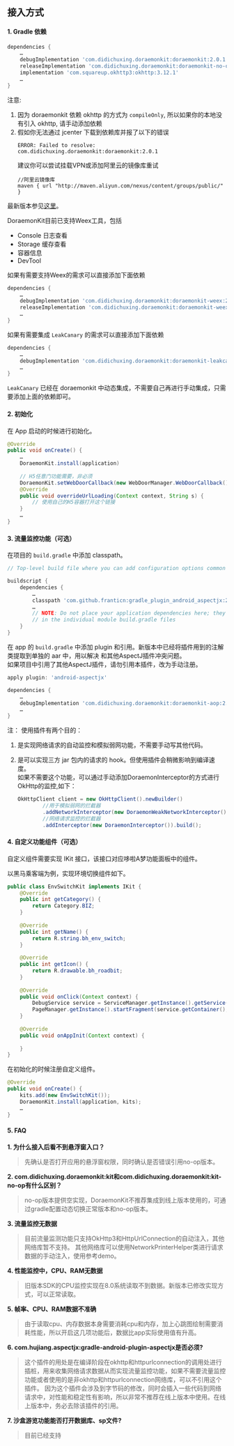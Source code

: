 ## 接入方式

#### 1. Gradle 依赖

```groovy
dependencies {
    …
    debugImplementation 'com.didichuxing.doraemonkit:doraemonkit:2.0.1'
    releaseImplementation 'com.didichuxing.doraemonkit:doraemonkit-no-op:2.0.2'
    implementation 'com.squareup.okhttp3:okhttp:3.12.1'
    …
}
```
注意:  
1. 因为 doraemonkit 依赖 okhttp 的方式为 `compileOnly`, 所以如果你的本地没有引入 okhttp, 请手动添加依赖  
2. 假如你无法通过 jcenter 下载到依赖库并报了以下的错误  
    ```
    ERROR: Failed to resolve: com.didichuxing.doraemonkit:doraemonkit:2.0.1 
    ```
    建议你可以尝试挂载VPN或添加阿里云的镜像库重试  
    ```
    //阿里云镜像库
    maven { url "http://maven.aliyun.com/nexus/content/groups/public/" }
    ```


最新版本参见[这里](android-ReleaseNotes.md)。

DoraemonKit目前已支持Weex工具，包括

* Console 日志查看
* Storage 缓存查看
* 容器信息
* DevTool

如果有需要支持Weex的需求可以直接添加下面依赖

```groovy
dependencies {
    …
    debugImplementation 'com.didichuxing.doraemonkit:doraemonkit-weex:2.0.1'
    releaseImplementation 'com.didichuxing.doraemonkit:doraemonkit-weex-no-op:2.0.1'
    …
}
```

如果有需要集成 `LeakCanary` 的需求可以直接添加下面依赖

```groovy
dependencies {
    …
    debugImplementation 'com.didichuxing.doraemonkit:doraemonkit-leakcanary:2.0.1'
    …
}
```
`LeakCanary` 已经在 doraemonkit 中动态集成，不需要自己再进行手动集成，只需要添加上面的依赖即可。


#### 2. 初始化

在 App 启动的时候进行初始化。

```Java
@Override
public void onCreate() {
    …
    DoraemonKit.install(application)
     
    // H5任意门功能需要，非必须
    DoraemonKit.setWebDoorCallback(new WebDoorManager.WebDoorCallback() {
    @Override
    public void overrideUrlLoading(Context context, String s) {
        // 使用自己的H5容器打开这个链接
    }
    …
} 
```


#### 3. 流量监控功能（可选）

在项目的 `build.gradle` 中添加 classpath。

```groovy
// Top-level build file where you can add configuration options common to all sub-projects/modules.

buildscript {
    dependencies {
        …
        classpath 'com.github.franticn:gradle_plugin_android_aspectjx:2.0.6'
        …
        // NOTE: Do not place your application dependencies here; they belong
        // in the individual module build.gradle files
    }
}
```

在 app 的 `build.gradle` 中添加 plugin 和引用。新版本中已经将插件用到的注解类提取到单独的 aar 中，用以解决
和其他AspectJ插件冲突问题。  
如果项目中引用了其他AspectJ插件，请勿引用本插件，改为手动注册。

```groovy
apply plugin: 'android-aspectjx'

dependencies {
    …
    debugImplementation 'com.didichuxing.doraemonkit:doraemonkit-aop:2.0.1'
    …
}
```

注：
使用插件有两个目的：  
1. 是实现网络请求的自动监控和模拟弱网功能，不需要手动写其他代码。  
2. 是可以实现三方 jar 包内的请求的 hook。但使用插件会稍微影响到编译速度。  
   如果不需要这个功能，可以通过手动添加DoraemonInterceptor的方式进行OkHttp的监控,如下：

    ```Java
    OkHttpClient client = new OkHttpClient().newBuilder()
            //用于模拟弱网的拦截器
            .addNetworkInterceptor(new DoraemonWeakNetworkInterceptor())
            //网络请求监控的拦截器
            .addInterceptor(new DoraemonInterceptor()).build();
    ```


#### 4. 自定义功能组件（可选）

自定义组件需要实现 IKit 接口，该接口对应哆啦A梦功能面板中的组件。

以黑马乘客端为例，实现环境切换组件如下。

```Java
public class EnvSwitchKit implements IKit {
    @Override
    public int getCategory() {
        return Category.BIZ;
    }
 
    @Override
    public int getName() {
        return R.string.bh_env_switch;
    }
 
    @Override
    public int getIcon() {
        return R.drawable.bh_roadbit;
    }
 
    @Override
    public void onClick(Context context) {
        DebugService service = ServiceManager.getInstance().getService(context, DebugService.class);
        PageManager.getInstance().startFragment(service.getContainer(), EnvSwitchFragment.class);
    }
 
    @Override
    public void onAppInit(Context context) {
    
    }
}
```

在初始化的时候注册自定义组件。

```Java
@Override
public void onCreate() {
    kits.add(new EnvSwitchKit());
    DoraemonKit.install(application, kits);
    …
}
```



#### 5. FAQ

**1. 为什么接入后看不到悬浮窗入口？**

> 先确认是否打开应用的悬浮窗权限，同时确认是否错误引用no-op版本。

**2. com.didichuxing.doraemonkit:kit和com.didichuxing.doraemonkit:kit-no-op有什么区别？**

> no-op版本提供空实现，DoraemonKit不推荐集成到线上版本使用的，可通过gradle配置动态切换正常版本和no-op版本。

**3. 流量监控无数据**

> 目前流量监测功能只支持OkHttp3和HttpUrlConnection的自动注入，其他网络库暂不支持。
> 其他网络库可以使用NetworkPrinterHelper类进行请求数据的手动注入，使用参考demo。

**4. 性能监控中，CPU、RAM无数据**

> 旧版本SDK的CPU监控实现在8.0系统读取不到数据。新版本已修改实现方式，可以正常读取。

**5. 帧率、CPU、RAM数据不准确**

> 由于读取cpu、内存数据本身需要消耗cpu和内存，加上心跳图绘制需要消耗性能，所以开启这几项功能后，数据比app实际使用值有升高。

**6. com.hujiang.aspectjx:gradle-android-plugin-aspectjx是否必须?**

> 这个插件的用处是在编译阶段在okhttp和httpurlconnection的调用处进行插桩，用来收集网络请求数据从而实现流量监控功能，如果不需要流量监控功能或者使用的是非okhttp和httpurlconnection网络库，可以不引用这个插件。
> 因为这个插件会涉及到字节码的修改，同时会插入一些代码到网络请求中，对性能和稳定性有影响，所以非常不推荐在线上版本中使用。在线上版本中，务必去除该插件的引用。

**7. 沙盒游览功能能否打开数据库、sp文件?**

> 目前已经支持
